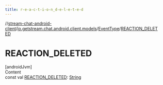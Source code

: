 ```yaml
---
title: r-e-a-c-t-i-o-n_d-e-l-e-t-e-d
---
```

//[stream-chat-android-client](../../../index.md)/[io.getstream.chat.android.client.models](../index.md)/[EventType](index.md)/[REACTION_DELETED](REACTION_DELETED.md)



# REACTION_DELETED  
[androidJvm]  
Content  
const val [REACTION_DELETED](REACTION_DELETED.md): [String](https://kotlinlang.org/api/latest/jvm/stdlib/kotlin/-string/index.html)  



